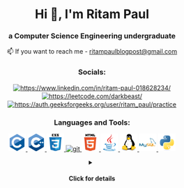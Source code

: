<h1 align="center">Hi 👋, I'm Ritam Paul</h1>
<h3 align="center">a Computer Science Engineering undergraduate</h3>

<p align="center">📫 If you want to reach me - 
<a href="" target="blank">ritampaulblogpost@gmail.com</a>
</p>

<h3 align="center">Socials:</h3>
<p align="center">
<a href="https://linkedin.com/in/https://www.linkedin.com/in/ritam-paul-018628234/" target="blank"><img align="center" src="https://raw.githubusercontent.com/rahuldkjain/github-profile-readme-generator/master/src/images/icons/Social/linked-in-alt.svg" alt="https://www.linkedin.com/in/ritam-paul-018628234/" height="30" width="40" /></a>
<a href="https://www.leetcode.com/https://leetcode.com/darkbeast/" target="blank"><img align="center" src="https://raw.githubusercontent.com/rahuldkjain/github-profile-readme-generator/master/src/images/icons/Social/leet-code.svg" alt="https://leetcode.com/darkbeast/" height="30" width="40" /></a>
<a href="https://auth.geeksforgeeks.org/user/https://auth.geeksforgeeks.org/user/ritam_paul/practice" target="blank"><img align="center" src="https://raw.githubusercontent.com/rahuldkjain/github-profile-readme-generator/master/src/images/icons/Social/geeks-for-geeks.svg" alt="https://auth.geeksforgeeks.org/user/ritam_paul/practice" height="30" width="40" /></a>
</p>

<h3 align="center">Languages and Tools:</h3>
<p align="center">
<a href="https://www.cprogramming.com/" target="_blank" rel="noreferrer"> <img src="https://raw.githubusercontent.com/devicons/devicon/master/icons/c/c-original.svg" alt="c" width="40" height="40"/> </a> <a href="https://www.w3schools.com/cpp/" target="_blank" rel="noreferrer"> <img src="https://raw.githubusercontent.com/devicons/devicon/master/icons/cplusplus/cplusplus-original.svg" alt="cplusplus" width="40" height="40"/> </a> <a href="https://www.w3schools.com/css/" target="_blank" rel="noreferrer"> <img src="https://raw.githubusercontent.com/devicons/devicon/master/icons/css3/css3-original-wordmark.svg" alt="css3" width="40" height="40"/> </a> <a href="https://git-scm.com/" target="_blank" rel="noreferrer"> <img src="https://www.vectorlogo.zone/logos/git-scm/git-scm-icon.svg" alt="git" width="40" height="40"/> </a> <a href="https://www.w3.org/html/" target="_blank" rel="noreferrer"> <img src="https://raw.githubusercontent.com/devicons/devicon/master/icons/html5/html5-original-wordmark.svg" alt="html5" width="40" height="40"/> </a> <a href="https://www.java.com" target="_blank" rel="noreferrer"> <img src="https://raw.githubusercontent.com/devicons/devicon/master/icons/java/java-original.svg" alt="java" width="40" height="40"/> </a> <a href="https://www.linux.org/" target="_blank" rel="noreferrer"> <img src="https://raw.githubusercontent.com/devicons/devicon/master/icons/linux/linux-original.svg" alt="linux" width="40" height="40"/> </a> <a href="https://www.mysql.com/" target="_blank" rel="noreferrer"> <img src="https://raw.githubusercontent.com/devicons/devicon/master/icons/mysql/mysql-original-wordmark.svg" alt="mysql" width="40" height="40"/> </a> <a href="https://www.python.org" target="_blank" rel="noreferrer"> <img src="https://raw.githubusercontent.com/devicons/devicon/master/icons/python/python-original.svg" alt="python" width="40" height="40"/> </a>
</p>

<details>
  <summary align="center"><h4>Click for details</h4></summary>
  <p align="center">
    <img align="center" src="https://stats.quine.sh/Beast/github?theme=darkhttps://quine.sh?utm_source=widgets&utm_campaign=Beast" alt="quine stats" height=auto width=auto/>
    <br>
    <br>
    <img align="center" src="https://github-readme-stats.vercel.app/api?username=ritampaul&show_icons=true&locale=en" alt="stats"/>
    <img align="center" src="https://github-readme-stats.vercel.app/api/top-langs?username=ritampaul&show_icons=true&locale=en&layout=compact" alt="languages" width="355" height=auto/>
    <br>
    <br>
    <img align="center" src="https://myreadme.vercel.app/api/embed/RitamPaul?panels=userstatistics,toplanguages,commitgraph" alt="statslanguagesgraph" height=auto width=auto/>
    <br>
    <br>
    <img align="center" src="https://stats.quine.sh/Beast/languages-over-time?theme=darkhttps://quine.sh?utm_source=widgets&utm_campaign=Beast" alt="quine languages" height=auto width=auto/>
    <br>
    <br>
    <img align="center" src="https://stats.quine.sh/Beast/topics-over-time?theme=darkhttps://quine.sh?utm_source=widgets&utm_campaign=Beast" alt="quine topics" width=auto height=auto/>
  </p>
</details>
